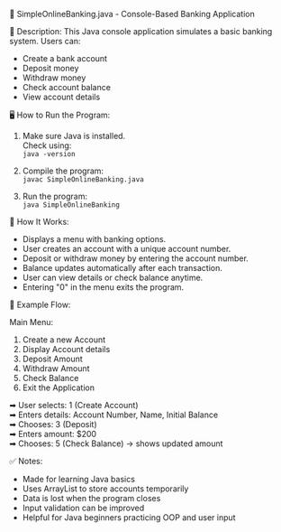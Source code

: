 📌 SimpleOnlineBanking.java - Console-Based Banking Application

🏦 Description:
This Java console application simulates a basic banking system. Users can:
- Create a bank account
- Deposit money
- Withdraw money
- Check account balance
- View account details

🖥️ How to Run the Program:

1. Make sure Java is installed.  
   Check using:  
   `java -version`

2. Compile the program:  
   `javac SimpleOnlineBanking.java`

3. Run the program:  
   `java SimpleOnlineBanking`

🧠 How It Works:

- Displays a menu with banking options.
- User creates an account with a unique account number.
- Deposit or withdraw money by entering the account number.
- Balance updates automatically after each transaction.
- User can view details or check balance anytime.
- Entering "0" in the menu exits the program.

📌 Example Flow:

Main Menu:
1. Create a new Account  
2. Display Account details  
3. Deposit Amount  
4. Withdraw Amount  
5. Check Balance  
0. Exit the Application

➡ User selects: 1 (Create Account)  
➡ Enters details: Account Number, Name, Initial Balance  
➡ Chooses: 3 (Deposit)  
➡ Enters amount: $200  
➡ Chooses: 5 (Check Balance) → shows updated amount

✅ Notes:
- Made for learning Java basics  
- Uses ArrayList to store accounts temporarily  
- Data is lost when the program closes  
- Input validation can be improved  
- Helpful for Java beginners practicing OOP and user input
